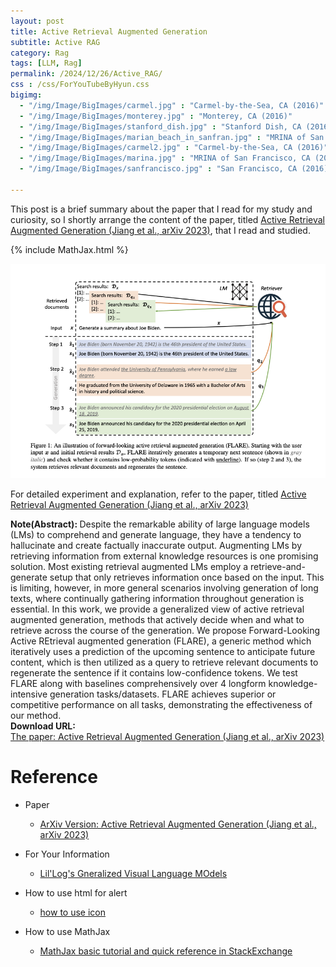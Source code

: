 ```yaml
---
layout: post
title: Active Retrieval Augmented Generation
subtitle: Active RAG
category: Rag
tags: [LLM, Rag]
permalink: /2024/12/26/Active_RAG/
css : /css/ForYouTubeByHyun.css
bigimg: 
  - "/img/Image/BigImages/carmel.jpg" : "Carmel-by-the-Sea, CA (2016)"
  - "/img/Image/BigImages/monterey.jpg" : "Monterey, CA (2016)"
  - "/img/Image/BigImages/stanford_dish.jpg" : "Stanford Dish, CA (2016)"
  - "/img/Image/BigImages/marian_beach_in_sanfran.jpg" : "MRINA of San Francisco, CA (2016)"
  - "/img/Image/BigImages/carmel2.jpg" : "Carmel-by-the-Sea, CA (2016)"
  - "/img/Image/BigImages/marina.jpg" : "MRINA of San Francisco, CA (2016)"
  - "/img/Image/BigImages/sanfrancisco.jpg" : "San Francisco, CA (2016)"
  
---
```


This post is a brief summary about the paper that I read for my study and curiosity, so I shortly arrange the content of the paper, titled [Active Retrieval Augmented Generation (Jiang et al., arXiv 2023)](https://arxiv.org/abs/2305.06983), that I read and studied. 

{% include MathJax.html %}


![Jiang et al. arXiv 2023](/img/Image/NaturalLanguageProcessing/Papers/RAG/2024-12-26-Active_RAG/Active_RAG_01.png)


For detailed experiment and explanation, refer to the paper, titled [Active Retrieval Augmented Generation (Jiang et al., arXiv 2023)](https://arxiv.org/abs/2305.06983)

<div class="alert alert-info" role="alert"><i class="fa fa-info-circle"></i> <b>Note(Abstract): </b>
Despite the remarkable ability of large language models (LMs) to comprehend and generate language, they have a tendency to hallucinate and create factually inaccurate output. Augmenting LMs by retrieving information from external knowledge resources is one promising solution. Most existing retrieval augmented LMs employ a retrieve-and-generate setup that only retrieves information once based on the input. This is limiting, however, in more general scenarios involving generation of long texts, where continually gathering information throughout generation is essential. In this work, we provide a generalized view of active retrieval augmented generation, methods that actively decide when and what to retrieve across the course of the generation. We propose Forward-Looking Active REtrieval augmented generation (FLARE), a generic method which iteratively uses a prediction of the upcoming sentence to anticipate future content, which is then utilized as a query to retrieve relevant documents to regenerate the sentence if it contains low-confidence tokens. We test FLARE along with baselines comprehensively over 4 longform knowledge-intensive generation tasks/datasets. FLARE achieves superior or competitive performance on all tasks, demonstrating the effectiveness of our method.
</div>

<div class="alert alert-success" role="alert"><i class="fa fa-paperclip fa-lg"></i> <b>Download URL: </b><br>
  <a href="https://arxiv.org/abs/2305.06983">The paper: Active Retrieval Augmented Generation (Jiang et al., arXiv 2023)</a></div>

# Reference 

- Paper 
  - [ArXiv Version: Active Retrieval Augmented Generation (Jiang et al., arXiv 2023)](https://arxiv.org/abs/2305.06983)
  
- For Your Information
  - [Lil'Log's Gneralized Visual Language MOdels](https://lilianweng.github.io/posts/2022-06-09-vlm/)

- How to use html for alert
  - [how to use icon](http://idratherbewriting.com/documentation-theme-jekyll/mydoc_icons.html)
 
- How to use MathJax 
  - [MathJax basic tutorial and quick reference in StackExchange](https://math.meta.stackexchange.com/questions/5020/mathjax-basic-tutorial-and-quick-reference)

